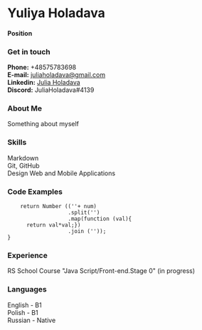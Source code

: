 # **Yuliya Holadava**
#### Position

### **Get in touch**
**Phone:** +48575783698  
**E-mail:** juliaholadava@gmail.com  
**Linkedin:** [Julia Holadava](https://linkedin.com/in/julia-holadava)  
**Discord:** JuliaHoladava#4139

### **About Me**
Something about myself

### **Skills**
Markdown  
Git, GitHub  
Design Web and Mobile Applications  

### **Code Examples**
```function squareDigits(num){
    return Number ((''+ num)
                   .split('')
                   .map(function (val){
      return val*val;})
                   .join (''));
}
```

### **Experience**
RS School Course "Java Script/Front-end.Stage 0" (in progress)

### **Languages**
English - B1  
Polish - B1  
Russian - Native